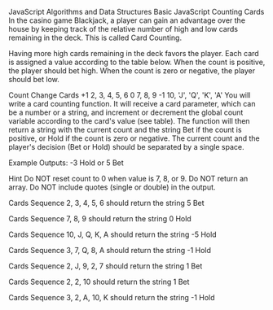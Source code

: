 
JavaScript Algorithms and Data Structures
Basic JavaScript
Counting Cards
In the casino game Blackjack, a player can gain an advantage over the house by keeping track of the relative number of high and low cards remaining in the deck. This is called Card Counting.

Having more high cards remaining in the deck favors the player. Each card is assigned a value according to the table below. When the count is positive, the player should bet high. When the count is zero or negative, the player should bet low.

Count Change	Cards
+1	2, 3, 4, 5, 6
0	7, 8, 9
-1	10, 'J', 'Q', 'K', 'A'
You will write a card counting function. It will receive a card parameter, which can be a number or a string, and increment or decrement the global count variable according to the card's value (see table). The function will then return a string with the current count and the string Bet if the count is positive, or Hold if the count is zero or negative. The current count and the player's decision (Bet or Hold) should be separated by a single space.

Example Outputs: -3 Hold or 5 Bet

Hint
Do NOT reset count to 0 when value is 7, 8, or 9.
Do NOT return an array.
Do NOT include quotes (single or double) in the output.

Cards Sequence 2, 3, 4, 5, 6 should return the string 5 Bet

Cards Sequence 7, 8, 9 should return the string 0 Hold

Cards Sequence 10, J, Q, K, A should return the string -5 Hold

Cards Sequence 3, 7, Q, 8, A should return the string -1 Hold

Cards Sequence 2, J, 9, 2, 7 should return the string 1 Bet

Cards Sequence 2, 2, 10 should return the string 1 Bet

Cards Sequence 3, 2, A, 10, K should return the string -1 Hold